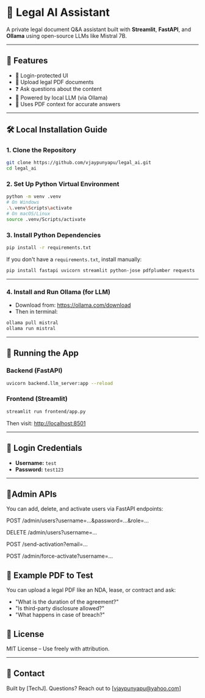 # 🧠 Legal AI Assistant

A private legal document Q&A assistant built with **Streamlit**, **FastAPI**, and **Ollama** using open-source LLMs like Mistral 7B.

---

## 🚀 Features

- 🔐 Login-protected UI
- 📄 Upload legal PDF documents
- ❓ Ask questions about the content
- 🤖 Powered by local LLM (via Ollama)
- 🧠 Uses PDF context for accurate answers

---

## 🛠️ Local Installation Guide

### 1. Clone the Repository

```bash
git clone https://github.com/vjaypunyapu/legal_ai.git
cd legal_ai
```

### 2. Set Up Python Virtual Environment

```bash
python -m venv .venv
# On Windows
.\.venv\Scripts\activate
# On macOS/Linux
source .venv/Scripts/activate

```

### 3. Install Python Dependencies

```bash
pip install -r requirements.txt
```

If you don't have a `requirements.txt`, install manually:

```bash
pip install fastapi uvicorn streamlit python-jose pdfplumber requests
```

---

### 4. Install and Run Ollama (for LLM)

- Download from: https://ollama.com/download
- Then in terminal:

```bash
ollama pull mistral
ollama run mistral
```

---

## 🧪 Running the App

### Backend (FastAPI)

```bash
uvicorn backend.llm_server:app --reload
```

### Frontend (Streamlit)

```bash
streamlit run frontend/app.py
```

Then visit: [http://localhost:8501](http://localhost:8501)

---

## 👤 Login Credentials

- **Username:** `test`
- **Password:** `test123`

---
## 👤Admin APIs
You can add, delete, and activate users via FastAPI endpoints:

POST /admin/users?username=...&password=...&role=...

DELETE /admin/users?username=...

POST /send-activation?email=...

POST /admin/force-activate?username=...

## 📝 Example PDF to Test

You can upload a legal PDF like an NDA, lease, or contract and ask:

- "What is the duration of the agreement?"
- "Is third-party disclosure allowed?"
- "What happens in case of breach?"

## 📝 License
MIT License – Use freely with attribution.

---

## 💬 Contact

Built by [TechJ]. Questions? Reach out to [vjaypunyapu@yahoo.com]
